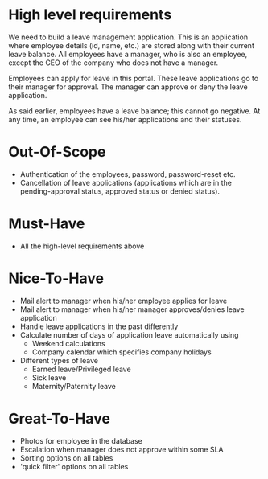 
# High level requirements

We need to build a leave management application. This is an application where employee details (id, name, etc.) are stored
along with their current leave balance. All employees have a manager, who is also an employee, except the CEO of the company
who does not have a manager.

Employees can apply for leave in this portal. These leave applications go to their manager for approval. The manager can approve
or deny the leave application.

As said earlier, employees have a leave balance; this cannot go negative. At any time, an employee can see his/her applications
and their statuses.

# Out-Of-Scope
  * Authentication of the employees, password, password-reset etc.
  * Cancellation of leave applications (applications which are in the pending-approval status, approved status or denied status).
  
# Must-Have
  * All the high-level requirements above

# Nice-To-Have
  * Mail alert to manager when his/her employee applies for leave
  * Mail alert to manager when his/her manager approves/denies leave application
  * Handle leave applications in the past differently
  * Calculate number of days of application leave automatically using
    * Weekend calculations
    * Company calendar which specifies company holidays
  * Different types of leave
    * Earned leave/Privileged leave
    * Sick leave
    * Maternity/Paternity leave
    
# Great-To-Have
  * Photos for employee in the database
  * Escalation when manager does not approve within some SLA
  * Sorting options on all tables
  * 'quick filter' options on all tables

